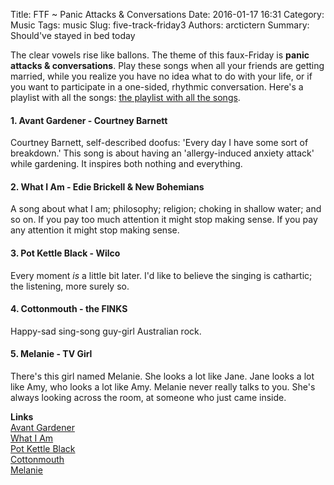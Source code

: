 Title: FTF ~ Panic Attacks & Conversations
Date: 2016-01-17 16:31
Category: Music
Tags: music
Slug: five-track-friday3
Authors: arctictern
Summary: Should've stayed in bed today

The clear vowels rise like ballons. The theme of this faux-Friday is 
**panic attacks & conversations**. Play these songs when all your friends
are getting married, while you realize you have no idea what to do with
your life, or if you want to participate in a one-sided, rhythmic conversation.
Here's a playlist with all the songs: [the playlist with all 
the songs](https://open.spotify.com/user/1240806741/playlist/4incH0kX0BA2gDCnL8ZLaO).

#### 1. Avant Gardener - Courtney Barnett
Courtney Barnett, self-described doofus: 'Every day I have some sort of 
breakdown.' This song is about having an 'allergy-induced anxiety attack' while 
gardening. It inspires both nothing and everything.

#### 2. What I Am - Edie Brickell & New Bohemians
A song about what I am; philosophy; religion; choking in shallow water; and 
so on. If you pay too much attention it might stop making sense. If you pay
any attention it might stop making sense.

#### 3. Pot Kettle Black - Wilco
Every moment *is* a little bit later. I'd like to believe the singing is
cathartic; the listening, more surely so.

#### 4. Cottonmouth - the FINKS
Happy-sad sing-song guy-girl Australian rock.

#### 5. Melanie - TV Girl
There's this girl named Melanie. She looks a lot like Jane. Jane looks a lot 
like Amy, who looks a lot like Amy. Melanie never really talks to you. She's
always looking across the room, at someone who just came inside.

**Links**  
[Avant Gardener](https://www.youtube.com/watch?v=bcnIhzaDTd0)  
[What I Am](https://www.youtube.com/watch?v=tDl3bdE3YQA)  
[Pot Kettle Black](https://www.youtube.com/watch?v=Y0IGc1gxXJs)  
[Cottonmouth](https://www.youtube.com/watch?v=QwXTeH_S4Fw)  
[Melanie](https://www.youtube.com/watch?v=-oTw2_g5nzw)  

